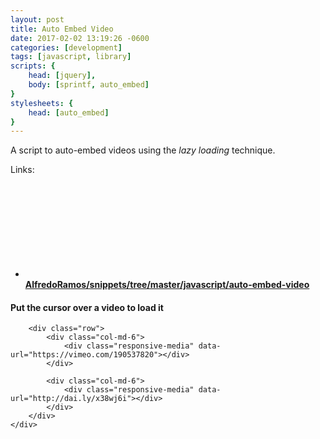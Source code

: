 ```yaml
---
layout: post
title: Auto Embed Video
date: 2017-02-02 13:19:26 -0600
categories: [development]
tags: [javascript, library]
scripts: {
	head: [jquery],
	body: [sprintf, auto_embed]
}
stylesheets: {
	head: [auto_embed]
}
---
```

A script to auto-embed videos using the *lazy loading* technique.

Links:

- [<svg class="icon icon-github"><use xlink:href="#github"></use></svg> **AlfredoRamos/snippets/tree/master/javascript/auto-embed-video**](https://github.com/AlfredoRamos/snippets/tree/master/javascript/auto-embed-video)
<div class="col-md-8 col-md-pull-2 col-md-push-2">
	<h4>Put the cursor over a video to load it</h4>
	<div class="row">
		<div class="responsive-media" data-url="https://www.youtube.com/watch?v=Z4C82eyhwgU"></div>

		<div class="row">
			<div class="col-md-6">
				<div class="responsive-media" data-url="https://vimeo.com/190537820"></div>
			</div>

			<div class="col-md-6">
				<div class="responsive-media" data-url="http://dai.ly/x38wj6i"></div>
			</div>
		</div>
	</div>
</div>
